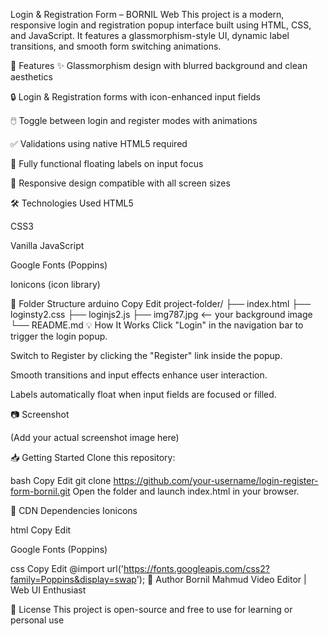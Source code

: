 Login & Registration Form – BORNIL Web
This project is a modern, responsive login and registration popup interface built using HTML, CSS, and JavaScript. It features a glassmorphism-style UI, dynamic label transitions, and smooth form switching animations.

🚀 Features
✨ Glassmorphism design with blurred background and clean aesthetics

🔒 Login & Registration forms with icon-enhanced input fields

🖱️ Toggle between login and register modes with animations

✅ Validations using native HTML5 required

🧠 Fully functional floating labels on input focus

📱 Responsive design compatible with all screen sizes

🛠️ Technologies Used
HTML5

CSS3

Vanilla JavaScript

Google Fonts (Poppins)

Ionicons (icon library)

📂 Folder Structure
arduino
Copy
Edit
project-folder/
├── index.html
├── loginsty2.css
├── loginjs2.js
├── img787.jpg           <-- your background image
└── README.md
💡 How It Works
Click "Login" in the navigation bar to trigger the login popup.

Switch to Register by clicking the "Register" link inside the popup.

Smooth transitions and input effects enhance user interaction.

Labels automatically float when input fields are focused or filled.

📷 Screenshot

(Add your actual screenshot image here)

📥 Getting Started
Clone this repository:

bash
Copy
Edit
git clone https://github.com/your-username/login-register-form-bornil.git
Open the folder and launch index.html in your browser.

🔗 CDN Dependencies
Ionicons

html
Copy
Edit
<script type="module" src="https://unpkg.com/ionicons@7.1.0/dist/ionicons/ionicons.esm.js"></script>
<script nomodule src="https://unpkg.com/ionicons@7.1.0/dist/ionicons/ionicons.js"></script>
Google Fonts (Poppins)

css
Copy
Edit
@import url('https://fonts.googleapis.com/css2?family=Poppins&display=swap');
🙌 Author
Bornil Mahmud
Video Editor | Web UI Enthusiast

📄 License
This project is open-source and free to use for learning or personal use
